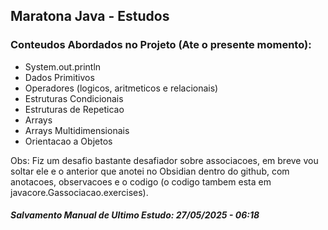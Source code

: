 ## Maratona Java - Estudos

### Conteudos Abordados no Projeto (Ate o presente momento):
- System.out.println
- Dados Primitivos
- Operadores (logicos, aritmeticos e relacionais)
- Estruturas Condicionais
- Estruturas de Repeticao
- Arrays
- Arrays Multidimensionais
- Orientacao a Objetos

Obs: Fiz um desafio bastante desafiador sobre associacoes, em breve vou soltar ele e o anterior que anotei no Obsidian dentro do github, com anotacoes, observacoes e o codigo (o codigo tambem esta em javacore.Gassociacao.exercises).
#### *Salvamento Manual de Ultimo Estudo: 27/05/2025 - 06:18*